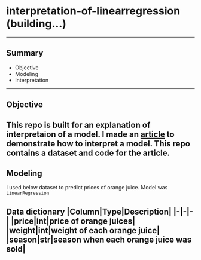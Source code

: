 # interpretation-of-linearregression (building...)
---
## Summary
* Objective
* Modeling
* Interpretation
---
## Objective
This repo is built for an explanation of interpretaion of a model.
I made an [article](https://noah992.medium.com/how-to-interpret-a-linearregression-model-data-science-26ba4440a1a1) to demonstrate how to interpret a model. This repo contains a dataset and code for the article.
---
## Modeling
I used below dataset to predict prices of orange juice. Model was `LinearRegression`

Data dictionary
|Column|Type|Description|
|-|-|-|
|price|int|price of orange juices|
|weight|int|weight of each orange juice|
|season|str|season when each orange juice was sold|
---


